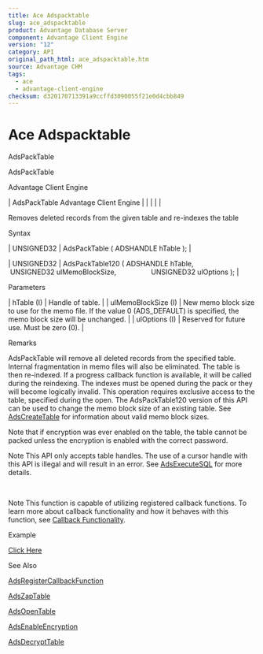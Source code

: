 ```yaml
---
title: Ace Adspacktable
slug: ace_adspacktable
product: Advantage Database Server
component: Advantage Client Engine
version: "12"
category: API
original_path_html: ace_adspacktable.htm
source: Advantage CHM
tags:
  - ace
  - advantage-client-engine
checksum: d320170713391a9ccffd3090055f21e0d4cbb849
---
```


# Ace Adspacktable

AdsPackTable

AdsPackTable

Advantage Client Engine

| AdsPackTable  Advantage Client Engine |  |  |  |  |

Removes deleted records from the given table and re-indexes the table

Syntax

| UNSIGNED32 | AdsPackTable ( ADSHANDLE hTable ); |

| UNSIGNED32 | AdsPackTable120 ( ADSHANDLE hTable,                   UNSIGNED32 ulMemoBlockSize,                   UNSIGNED32 ulOptions ); |

Parameters

| hTable (I) | Handle of table. |
| ulMemoBlockSize (I) | New memo block size to use for the memo file. If the value 0 (ADS\_DEFAULT) is specified, the memo block size will be unchanged. |
| ulOptions (I) | Reserved for future use. Must be zero (0). |

Remarks

AdsPackTable will remove all deleted records from the specified table. Internal fragmentation in memo files will also be eliminated. The table is then re-indexed. If a progress callback function is available, it will be called during the reindexing. The indexes must be opened during the pack or they will become logically invalid. This operation requires exclusive access to the table, specified during the open. The AdsPackTable120 version of this API can be used to change the memo block size of an existing table. See [AdsCreateTable](ace_adscreatetable.md) for information about valid memo block sizes.

Note that if encryption was ever enabled on the table, the table cannot be packed unless the encryption is enabled with the correct password.

Note This API only accepts table handles. The use of a cursor handle with this API is illegal and will result in an error. See [AdsExecuteSQL](ace_adsexecutesql.md) for more details.

 

Note This function is capable of utilizing registered callback functions. To learn more about callback functionality and how it behaves with this function, see [Callback Functionality](master_callback_functionality.md).

Example

[Click Here](ace_examples.md#adspacktableexample)

See Also

[AdsRegisterCallbackFunction](ace_adsregistercallbackfunction.md)

[AdsZapTable](ace_adszaptable.md)

[AdsOpenTable](ace_adsopentable.md)

[AdsEnableEncryption](ace_adsenableencryption.md)

[AdsDecryptTable](ace_adsdecrypttable.md)
